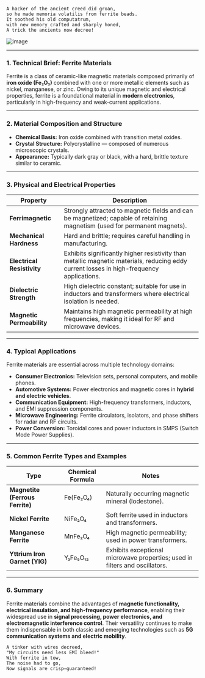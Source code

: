 

```
A hacker of the ancient creed did groan,
so he made memoria volatilis from ferrite beads.
It soothed his old computatrum,
with new memory crafted and sharply honed,
A trick the ancients now decree!

```


 

![image](https://github.com/user-attachments/assets/16d8d9c9-8ae3-4b6d-9d00-6fe4151909b5)




---

### 1. Technical Brief: Ferrite Materials

Ferrite is a class of ceramic-like magnetic materials composed primarily of **iron oxide (Fe₂O₃)** combined with one or more metallic elements such as nickel, manganese, or zinc. Owing to its unique magnetic and electrical properties, ferrite is a foundational material in **modern electronics**, particularly in high-frequency and weak-current applications.

---

### 2. Material Composition and Structure

* **Chemical Basis:** Iron oxide combined with transition metal oxides.
* **Crystal Structure:** Polycrystalline — composed of numerous microscopic crystals.
* **Appearance:** Typically dark gray or black, with a hard, brittle texture similar to ceramic.

---

### 3. Physical and Electrical Properties

| Property                   | Description                                                                                                                              |
| -------------------------- | ---------------------------------------------------------------------------------------------------------------------------------------- |
| **Ferrimagnetic**          | Strongly attracted to magnetic fields and can be magnetized; capable of retaining magnetism (used for permanent magnets).                |
| **Mechanical Hardness**    | Hard and brittle; requires careful handling in manufacturing.                                                                            |
| **Electrical Resistivity** | Exhibits significantly higher resistivity than metallic magnetic materials, reducing eddy current losses in high-frequency applications. |
| **Dielectric Strength**    | High dielectric constant; suitable for use in inductors and transformers where electrical isolation is needed.                           |
| **Magnetic Permeability**  | Maintains high magnetic permeability at high frequencies, making it ideal for RF and microwave devices.                                  |

---

### 4. Typical Applications

Ferrite materials are essential across multiple technology domains:

* **Consumer Electronics:** Television sets, personal computers, and mobile phones.
* **Automotive Systems:** Power electronics and magnetic cores in **hybrid and electric vehicles**.
* **Communication Equipment:** High-frequency transformers, inductors, and EMI suppression components.
* **Microwave Engineering:** Ferrite circulators, isolators, and phase shifters for radar and RF circuits.
* **Power Conversion:** Toroidal cores and power inductors in SMPS (Switch Mode Power Supplies).

---

### 5. Common Ferrite Types and Examples

| Type                            | Chemical Formula | Notes                                                                       |
| ------------------------------- | ---------------- | --------------------------------------------------------------------------- |
| **Magnetite (Ferrous Ferrite)** | Fe(Fe₂O₄)        | Naturally occurring magnetic mineral (lodestone).                           |
| **Nickel Ferrite**              | NiFe₂O₄          | Soft ferrite used in inductors and transformers.                            |
| **Manganese Ferrite**           | MnFe₂O₄          | High magnetic permeability; used in power transformers.                     |
| **Yttrium Iron Garnet (YIG)**   | Y₃Fe₅O₁₂         | Exhibits exceptional microwave properties; used in filters and oscillators. |

---

### 6. Summary

Ferrite materials combine the advantages of **magnetic functionality, electrical insulation, and high-frequency performance**, enabling their widespread use in **signal processing, power electronics, and electromagnetic interference control**. Their versatility continues to make them indispensable in both classic and emerging technologies such as **5G communication systems and electric mobility**.

```
A tinker with wires decreed,  
"My circuits need less EMI bleed!"  
With ferrite in tow,  
The noise had to go,  
Now signals are crisp—guaranteed!
```
